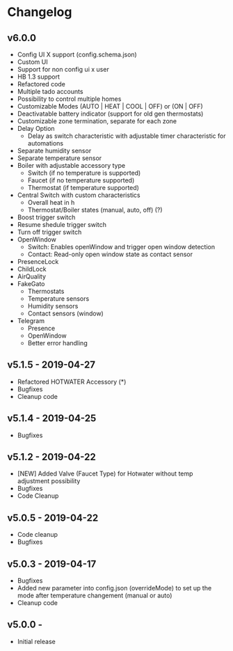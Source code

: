 # Changelog


## v6.0.0
- Config UI X support (config.schema.json)
- Custom UI
- Support for non config ui x user
- HB 1.3 support
- Refactored code
- Multiple tado accounts
- Possibility to control multiple homes
- Customizable Modes (AUTO | HEAT | COOL | OFF) or (ON | OFF)
- Deactivatable battery indicator (support for old gen thermostats)
- Customizable zone termination, separate for each zone
- Delay Option
  - Delay as switch characteristic with adjustable timer characteristic for automations
- Separate humidity sensor
- Separate temperature sensor
- Boiler with adjustable accessory type
  - Switch (if no temperature is supported)
  - Faucet (if no temperature supported)
  - Thermostat (if temperature supported)
- Central Switch with custom characteristics
  - Overall heat in h
  - Thermostat/Boiler states (manual, auto, off) (?)
- Boost trigger switch
- Resume shedule trigger switch
- Turn off trigger switch
- OpenWindow
  - Switch: Enables openWindow and trigger open window detection
  - Contact: Read-only open window state as contact sensor
- PresenceLock
- ChildLock
- AirQuality
- FakeGato
  - Thermostats
  - Temperature sensors
  - Humidity sensors
  - Contact sensors (window)
- Telegram
  - Presence
  - OpenWindow
  - Better error handling

## v5.1.5 - 2019-04-27
- Refactored HOTWATER Accessory (*)
- Bugfixes
- Cleanup code


## v5.1.4 - 2019-04-25
- Bugfixes


## v5.1.2 - 2019-04-22
- [NEW] Added Valve (Faucet Type) for Hotwater without temp adjustment possibility
- Bugfixes
- Code Cleanup


## v5.0.5 - 2019-04-22
- Code cleanup
- Bugfixes


## v5.0.3 - 2019-04-17
- Bugfixes
- Added new parameter into config.json (overrideMode) to set up the mode after temperature changement (manual or auto)
- Cleanup code

## v5.0.0 - 
- Initial release
